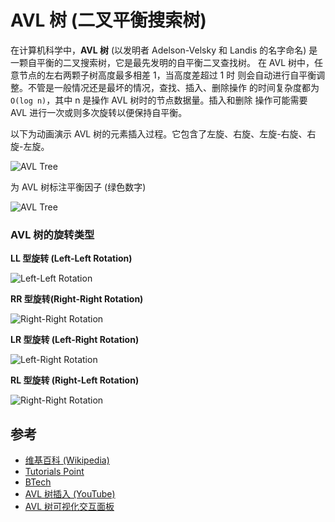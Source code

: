 # AVL 树 (二叉平衡搜索树)

在计算机科学中，**AVL 树** (以发明者 Adelson-Velsky 和 Landis
的名字命名) 是一颗自平衡的二叉搜索树，它是最先发明的自平衡二叉查找树。
在 AVL 树中，任意节点的左右两颗子树高度最多相差 1，当高度差超过 1 时
则会自动进行自平衡调整。不管是一般情况还是最坏的情况，查找、插入、删除操作
的时间复杂度都为 `O(log n)`，其中 n 是操作 AVL 树时的节点数据量。插入和删除
操作可能需要 AVL 进行一次或则多次旋转以便保持自平衡。

以下为动画演示 AVL 树的元素插入过程。它包含了左旋、右旋、左旋-右旋、右旋-左旋。

![AVL Tree](https://upload.wikimedia.org/wikipedia/commons/f/fd/AVL_Tree_Example.gif)

为 AVL 树标注平衡因子 (绿色数字)

![AVL Tree](https://upload.wikimedia.org/wikipedia/commons/a/ad/AVL-tree-wBalance_K.svg)

### AVL 树的旋转类型

**LL 型旋转 (Left-Left Rotation)**

![Left-Left Rotation](http://btechsmartclass.com/data_structures/ds_images/LL%20Rotation.png)

**RR 型旋转(Right-Right Rotation)**

![Right-Right Rotation](http://btechsmartclass.com/data_structures/ds_images/RR%20Rotation.png)

**LR 型旋转 (Left-Right Rotation)**

![Left-Right Rotation](http://btechsmartclass.com/data_structures/ds_images/LR%20Rotation.png)

**RL 型旋转 (Right-Left Rotation)**

![Right-Right Rotation](http://btechsmartclass.com/data_structures/ds_images/RL%20Rotation.png)

## 参考

* [维基百科 (Wikipedia)](https://en.wikipedia.org/wiki/AVL_tree)
* [Tutorials Point](https://www.tutorialspoint.com/data_structures_algorithms/avl_tree_algorithm.htm)
* [BTech](http://btechsmartclass.com/data_structures/avl-trees.html)
* [AVL 树插入 (YouTube)](https://www.youtube.com/watch?v=rbg7Qf8GkQ4&list=PLLXdhg_r2hKA7DPDsunoDZ-Z769jWn4R8&index=12&)
* [AVL 树可视化交互面板](https://www.cs.usfca.edu/~galles/visualization/AVLtree.html)
